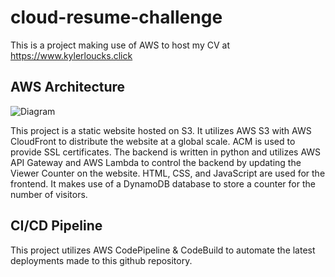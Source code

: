 # cloud-resume-challenge

This is a project making use of AWS to host my CV at <https://www.kylerloucks.click>

## AWS Architecture
![Diagram](https://user-images.githubusercontent.com/60449948/190263646-20b2e186-f92d-44cb-b654-be4c965a0575.png)

This project is a static website hosted on S3. It utilizes AWS S3 with AWS CloudFront to distribute the website at a global scale.
ACM is used to provide SSL certificates. The backend is written in python and utilizes AWS API Gateway and AWS Lambda to control the backend
by updating the Viewer Counter on the website. HTML, CSS, and JavaScript are used for the frontend.
It makes use of a DynamoDB database to store a counter for the number of visitors.

## CI/CD Pipeline
This project utilizes AWS CodePipeline & CodeBuild to automate the latest deployments made to this github repository.

